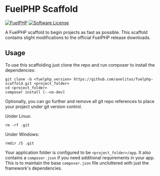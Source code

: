 # FuelPHP Scaffold
[![FuelPHP][ico_fuelphp]](http://fuelphp.com)
[![Software License][ico-license]](LICENSE.md)

A FuelPHP scaffold to begin projects as fast as possible. This scaffold contains slight modifications to the official FuelPHP release downloads. 

## Usage
To use this scaffolding just clone the repo and run composer to install the dependencies:

```
git clone -b <fuelphp_version> https://github.com/axelitus/fuelphp-scaffold.git <project_folder>
cd <project_folder>
composer install [--no-dev]
```

Optionally, you can go further and remove all git repo references to place your project under git version control.

Under Linux:

```
rm -rf .git
```

Under Windows:

```
rmdir /S .git
``` 

Your application folder is configured to be `<project_folder>/app`. It also contains a `composer.json` if you need additional requirements in your app. This is to maintain the base `composer.json` file uncluttered with just the framework's dependencies.

[ico_fuelphp]: https://img.shields.io/badge/FuelPHP-v1.8-blue.svg?style=flat-square
[ico-license]: https://img.shields.io/badge/License-MIT-yellow.svg?style=flat-square